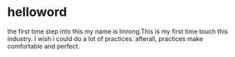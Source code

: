 # helloword
the first time step into this
my name is linrong.This is my first time touch this industry.
I wish i could do a lot of practices.
afterall, practices make comfortable and perfect.
